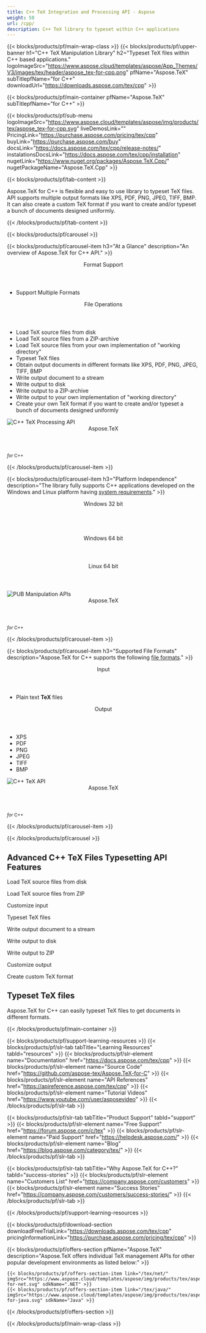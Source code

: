 ```yaml
---
title: C++ TeX Integration and Processing API - Aspose 
weight: 50
url: /cpp/ 
description: C++ TeX library to typeset within C++ applications
---
```


{{< blocks/products/pf/main-wrap-class >}}
{{< blocks/products/pf/upper-banner h1="C++ TeX Manipulation Library" h2="Typeset TeX files within C++ based applications." logoImageSrc="https://www.aspose.cloud/templates/aspose/App_Themes/V3/images/tex/header/aspose_tex-for-cpp.png" pfName="Aspose.TeX" subTitlepfName="for C++" downloadUrl="https://downloads.aspose.com/tex/cpp" >}}

{{< blocks/products/pf/main-container pfName="Aspose.TeX" subTitlepfName="for C++" >}}

{{< blocks/products/pf/sub-menu logoImageSrc="https://www.aspose.cloud/templates/aspose/img/products/tex/aspose_tex-for-cpp.svg" liveDemosLink="" PricingLink="https://purchase.aspose.com/pricing/tex/cpp" buyLink="https://purchase.aspose.com/buy" docsLink="https://docs.aspose.com/tex/cpp/release-notes/" instalationsDocsLink="https://docs.aspose.com/tex/cpp/installation" nugetLink="https://www.nuget.org/packages/Aspose.TeX.Cpp/" nugetPackageName="Aspose.TeX.Cpp" >}}

{{< blocks/products/pf/tab-content >}}
<p>
 Aspose.TeX for C++ is flexible and easy to use library to typeset TeX files. API supports multiple output formats like XPS, PDF, PNG, JPEG, TIFF, BMP. It can also create a custom TeX format if you want to create and/or typeset a bunch of documents designed uniformly.
</p>

{{< /blocks/products/pf/tab-content >}}

<!--Diagrams Start-->
{{< blocks/products/pf/carousel >}}

{{< blocks/products/pf/carousel-item h3="At a Glance" description="An overview of Aspose.TeX for C++ API." >}}
<div class="diagram1 d1-cplus">
 <div class="d1-row">
  <div class="d1-col d1-left">
   <header>
    <i class="fa fa-bars">
    </i>
    Format Support
   </header>
   <ul>
    <li>
     Support Multiple Formats
    </li>
   </ul>
  </div>
  <!--/left-->
  <div class="d1-col d1-right">
   <header>
    <i class="fa fa-cogs">
    </i>
    File Operations
   </header>
   <ul>
    <li>
     Load TeX source files from disk
    </li>
    <li>
     Load TeX source files from a ZIP-archive
    </li>
    <li>
     Load TeX source files from your own implementation of "working directory"
    </li>
    <li>
     Typeset TeX files
    </li>
    <li>
     Obtain output documents in different formats like XPS, PDF, PNG, JPEG, TIFF, BMP
    </li>
    <li>
     Write output document to a stream
    </li>
    <li>
     Write output to disk
    </li>
    <li>
     Write output to a ZIP-archive
    </li>
    <li>
     Write output to your own implementation of "working directory"
    </li>
    <li>
     Create your own TeX format if you want to create and/or typeset a bunch of documents designed uniformly
    </li>
   </ul>
  </div>
  <!--/right-->
 </div>
 <!--/row-->
 <div class="d1-logo">
  <img alt="C++ TeX Processing API" src="https://www.aspose.cloud/templates/aspose/img/products/tex/aspose_tex-for-cpp.svg"/>
  <header>
   Aspose.TeX
  </header>
  <footer>
   <small>
    <em>
     for
    </em>
    C++
   </small>
  </footer>
 </div>
 <!--/logo-->
</div>

{{< /blocks/products/pf/carousel-item >}}

{{< blocks/products/pf/carousel-item h3="Platform Independence" description="The library fully supports C++ applications developed on the Windows and Linux platform having [system requirements](https://docs.aspose.com/tex/cpp/system-requirements/)." >}}
<div class="diagram1 d1-cplus">
 <div class="d1-row">
  <div class="d1-col d1-left">
   <header>
    <i class="fa fa-cubes">
    </i>
    Windows 32 bit
   </header>
   <br/>
   <header>
    <i class="fa fa-cubes">
    </i>
    Windows 64 bit
   </header>
  </div>
  <!--/left-->
  <div class="d1-col d1-right">
   <header>
    <i class="fa fa-cubes">
    </i>
    Linux 64 bit
   </header>
  </div>
  <!--/right-->
 </div>
 <!--/row-->
 <div class="d1-logo">
  <img alt="PUB Manipulation APIs" src="https://www.aspose.cloud/templates/aspose/img/products/tex/aspose_tex-for-cpp.svg"/>
  <header>
   Aspose.TeX
  </header>
  <footer>
   <small>
    <em>
     for
    </em>
    C++
   </small>
  </footer>
 </div>
 <!--/logo-->
</div>

{{< /blocks/products/pf/carousel-item >}}

{{< blocks/products/pf/carousel-item h3="Supported File Formats" description="Aspose.TeX for C++ supports the following [file formats](https://docs.aspose.com/tex/cpp/supported-file-formats/)." >}}
<div class="diagram1 d2 d1-cplus">
 <div class="d1-row">
  <div class="d1-col d1-left">
   <header>
    <i class="fa fa-long-arrow-up">
    </i>
    Input
   </header>
   <ul>
    <li>
     Plain text
     <strong>
      TeX
     </strong>
     files
    </li>
   </ul>
  </div>
  <!--/left-->
  <div class="d1-col d1-right">
   <header>
    <i class="fa fa-long-arrow-down">
    </i>
    Output
   </header>
   <ul>
    <li>
     XPS
    </li>
    <li>
     PDF
    </li>
    <li>
     PNG
    </li>
    <li>
     JPEG
    </li>
    <li>
     TIFF
    </li>
    <li>
     BMP
    </li>
   </ul>
  </div>
  <!--/right-->
 </div>
 <!--/row-->
 <div class="d1-logo">
  <img alt="C++ TeX API" src="https://www.aspose.cloud/templates/aspose/img/products/tex/aspose_tex-for-cpp.svg"/>
  <header>
   Aspose.TeX
  </header>
  <footer>
   <small>
    <em>
     for
    </em>
    C++
   </small>
  </footer>
 </div>
 <!--/logo-->
</div>

{{< /blocks/products/pf/carousel-item >}}

{{< /blocks/products/pf/carousel >}}
<!--Diagrams End-->

<!--Feature-section Start-->
<div class="container-fluid features-section bg-gray singleproduct">
 <a class="anchor" id="features" name="features">
 </a>
 <div class="row">
  <div class="container">
   <h2 class="h2title">
    Advanced C++ TeX Files Typesetting API Features
   </h2>
   <p>
   </p>
   <div class="col-lg-4">
    <em class="fa fa-upload ico-blue fa-2x col-lg-2">
    </em>
    <p class="col-lg-10">
     Load TeX source files from disk
    </p>
   </div>
   <div class="col-lg-4">
    <em class="fa fa-repeat ico-blue fa-2x col-lg-2">
    </em>
    <p class="col-lg-10">
     Load TeX source files from ZIP
    </p>
   </div>
   <div class="col-lg-4">
    <em class="fa fa-cogs ico-blue fa-2x col-lg-2">
    </em>
    <p class="col-lg-10">
     Customize input
    </p>
   </div>
   <div class="col-lg-4">
    <em class="fa fa-pencil-square-o ico-blue fa-2x col-lg-2">
    </em>
    <p class="col-lg-10">
     Typeset TeX files
    </p>
   </div>
   <div class="col-lg-4">
    <em class="fa fa-floppy-o ico-blue fa-2x col-lg-2">
    </em>
    <p class="col-lg-10">
     Write output document to a stream
    </p>
   </div>
   <div class="col-lg-4">
    <em class="fa fa-floppy-o ico-blue fa-2x col-lg-2">
    </em>
    <p class="col-lg-10">
     Write output to disk
    </p>
   </div>
   <div class="col-lg-4">
    <em class="fa fa-floppy-o ico-blue fa-2x col-lg-2">
    </em>
    <p class="col-lg-10">
     Write output to ZIP
    </p>
   </div>
   <div class="col-lg-4">
    <em class="fa fa-cogs ico-blue fa-2x col-lg-2">
    </em>
    <p class="col-lg-10">
     Customize output
    </p>
   </div>
   <div class="col-lg-4">
    <em class="fa fa-cogs ico-blue fa-2x col-lg-2">
    </em>
    <p class="col-lg-10">
     Create custom TeX format
    </p>
   </div>
   <div class="col-lg-12">
    <h2 class="h2title">
     Typeset TeX files
    </h2>
    <p>
     Aspose.TeX for C++ can easily typeset TeX files to get documents in different formats.
    </p>
   </div>
  </div>
 </div>
</div>
<!--Feature-section End-->

{{< /blocks/products/pf/main-container >}}


{{< blocks/products/pf/support-learning-resources >}}
{{< blocks/products/pf/slr-tab tabTitle="Learning Resources" tabId="resources" >}}
{{< blocks/products/pf/slr-element name="Documentation" href="https://docs.aspose.com/tex/cpp" >}}
{{< blocks/products/pf/slr-element name="Source Code" href="https://github.com/aspose-tex/Aspose.TeX-for-C" >}}
{{< blocks/products/pf/slr-element name="API References" href="https://apireference.aspose.com/tex/cpp" >}}
{{< blocks/products/pf/slr-element name="Tutorial Videos" href="https://www.youtube.com/user/asposevideo" >}}
{{< /blocks/products/pf/slr-tab >}}

{{< blocks/products/pf/slr-tab tabTitle="Product Support" tabId="support" >}}
{{< blocks/products/pf/slr-element name="Free Support" href="https://forum.aspose.com/c/tex" >}}
{{< blocks/products/pf/slr-element name="Paid Support" href="https://helpdesk.aspose.com/" >}}
{{< blocks/products/pf/slr-element name="Blog" href="https://blog.aspose.com/category/tex/" >}}
{{< /blocks/products/pf/slr-tab >}}

{{< blocks/products/pf/slr-tab tabTitle="Why Aspose.TeX for C++?" tabId="success-stories" >}}
{{< blocks/products/pf/slr-element name="Customers List" href="https://company.aspose.com/customers" >}}
{{< blocks/products/pf/slr-element name="Success Stories" href="https://company.aspose.com/customers/success-stories/" >}}
{{< /blocks/products/pf/slr-tab >}}

{{< /blocks/products/pf/support-learning-resources >}}

{{< blocks/products/pf/download-section downloadFreeTrialLink="https://downloads.aspose.com/tex/cpp" pricingInformationLink="https://purchase.aspose.com/pricing/tex/cpp" >}}

{{< blocks/products/pf/offers-section pfName="Aspose.TeX" description="Aspose.TeX offers individual TeX management APIs for other popular development environments as listed below:" >}}

    {{< blocks/products/pf/offers-section-item link="/tex/net/" imgSrc="https://www.aspose.cloud/templates/aspose/img/products/tex/aspose_tex-for-net.svg" sdkName=".NET" >}}
    {{< blocks/products/pf/offers-section-item link="/tex/java/" imgSrc="https://www.aspose.cloud/templates/aspose/img/products/tex/aspose_tex-for-java.svg" sdkName="Java" >}}

{{< /blocks/products/pf/offers-section >}}

{{< /blocks/products/pf/main-wrap-class >}}
